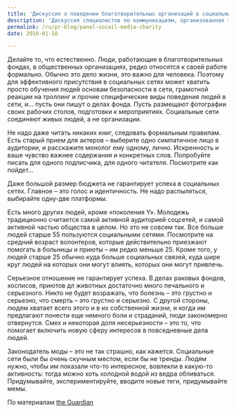 ```yaml
---
title: 'Дискуссия о поведении благотворительных организаций в социальных сетях'
description: 'Дискуссия специалистов по коммуникациям, организованная the Guardian, собрала руководителей многих организаций, таких, как Zoe Amar Communications, I.G. Advisors and Social Misfits Media, Platypus Digital, The BB Group, а также некоторых фондов помощи раковых больных. Сама дискуссия была посвящена тому, что необходимо знать общественным организациям о социальных медиа.'
permalink: /ru/pr-blog/panel-socail-media-charity
date: 2016-01-18

---
```


Делайте то, что естественно. Люди, работающие в благотворительных фондах, в общественных организациях, редко относятся к своей работе формально. Обычно это дело жизни, это важно для человека. Поэтому для эффективного присутствия в социальных сетях может хватить просто обучения людей основам безопасности в сети, грамотной реакции на троллинг и прочие специфические виды поведения людей в сети, и… пусть они пишут о делах фонда. Пусть размещают фотографии своих рабочих столов, подготовки к мероприятиях. Социальные сети соединяют живых людей, а не организации.

Не надо даже читать никаких книг, следовать формальным правилам. Есть старый прием для актеров – выберите одно симпатичное лицо в аудитории, и расскажите монолог ему одному, лично. Искренность и ваше чувство важнее содержания и конкретных слов. Попробуйте писать для одного подписчика, для одного читателя. Посмотрите как пойдет…

Даже большой размер бюджета не гарантирует успеха в социальных сетях. Главное – это голос и идентичность. Не надо распыляться, выбирайте одну-две платформы.

Есть много других людей, кроме «поколения Y». Молодежь традиционно считается самой активной аудиторией соцсетей, и  самой активной частью общества в целом. Но это не совсем так. Все больше людей старше 55 пользуются социальными сетями. Посмотрите на средний возраст волонтеров, которые действительно приезжают помогать в больницы и приюты – им редко меньше 25.  Кроме того, у людей старше 25 обычно куда больше социальных связей, куда шире круг людей на которых они могут влиять, которых они могут привлечь.

Серьезное отношение не гарантирует успеха. В делах раковых фондов, хосписов, приютов дл животных достаточно много печального и серьезного. Никто не будет возражать, что болезнь – это грустно и серьезно, что смерть – это грустно и серьезно. С другой стороны, людям хватает всего этого и в их собственной жизни, и когда им предлагают понести еще немного боли и страданий, люди закономерно отвернутся. Смех и некоторая доля несерьезности – это то, что помогает включить новую сферу интересов в повседневные дела людей.

Законодатель моды – это не так страшно, как кажется. Социальные сети были бы очень скучным местом, если бы не тренды. Людям нужно, чтобы им показали что-то интересное, вовлекли в какую-то активность: тогда можно хоть холодной водой из ведра обливаться. Придумывайте, экспериментируйте, вводите новые теги, придумывайте мемы.

По материалам <a href="https://www.theguardian.com/voluntary-sector-network/2014/jul/21/10-things-your-charity-needs-to-know-about-social-media">the Guardian</a>

